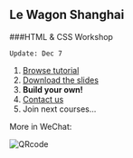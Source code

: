 ## Le Wagon Shanghai 

###HTML & CSS Workshop

`Update: Dec 7`

1. [Browse tutorial](https://tgenaitay.github.io/landing/)
2. [Download the slides](https://github.com/tgenaitay/landing/raw/gh-pages/Le-Wagon-Landing-page-Dec-7-Shanghai.pdf)
3. **Build your own!**
3. [Contact us](shanghai@lewagon.org)
4. Join next courses...

More in WeChat:

![QRcode](https://tgenaitay.github.io/landing/images/QRCodeLeWagon.gif)


